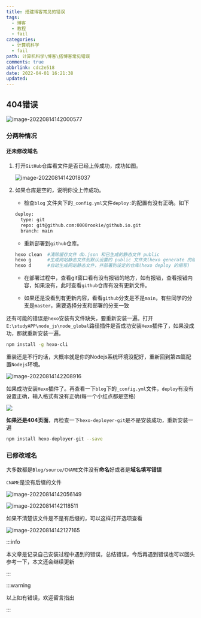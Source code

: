 ```yaml
---
title: 搭建博客常见的错误
tags:
  - 博客
  - 教程
  - fail
categories:
  - 计算机科学
  - fail
path: 计算机科学\博客\搭博客常见错误
comments: true
abbrlink: cdc2e518
date: 2022-04-01 16:21:38
updated:
---
```




## 404错误

![image-20220814142000577](http://hikki.test.upcdn.net/image-20220814142000577.png)

### 分两种情况

#### 还未修改域名

1. 打开`GitHub`仓库看文件是否已经上传成功，成功如图。

   ![image-20220814142018037](http://hikki.test.upcdn.net/image-20220814142018037.png)

2. 如果仓库是空的，说明你没上传成功。

   - 检查`blog` 文件夹下的`_config.yml`文件`deploy:`的配置有没有正确。如下

   ```bash mark:1-4
   deploy:
     type: git
     repo: git@github.com:0000rookie/github.io.git
     branch: main
   ```

   - 重新部署到`github`仓库。

   ```bash mark:1-3
   hexo clean  #清除缓存文件 db.json 和已生成的静态文件 public
   hexo g      #生成网站静态文件到默认设置的 public 文件夹(hexo generate 的缩写)
   hexo d      #自动生成网站静态文件，并部署到设定的仓库(hexo deploy 的缩写)
   ```

   - 在部署过程中，查看git窗口看有没有报错的地方，如有报错，查看报错内容，如果没有，此时查看`github`仓库有没有更新文件。

   - 如果还是没看到有更新内容，看看`github`分支是不是`main`，有些同学的分支是`master`，需要选择分支和部署的分支一致

还有可能的错误是`hexo`安装有文件缺失，要重新安装一遍。打开`E:\studyAPP\node_js\node_global`路径插件是否成功安装`Hexo`插件了，如果没成功，那就重新安装一遍。

````bash mark:1
npm install -g hexo-cli
````

重装还是不行的话，大概率就是你的Nodejs系统环境没配好，重新回到第四篇配置`Nodejs`环境。

![image-20220814142208916](http://hikki.test.upcdn.net/image-20220814142208916.png)

如果成功安装`Hexo`插件了。再查看一下`blog`下的`_config.yml`文件，`deploy`有没有设置正确，输入格式有没有正确(每一个小红点都是空格)

![](http://cdn.jsdelivr.net/gh/0000rookie/imgs/Hexoimgs/pmlipmng202204011701.jpg)



**如果还是404页面**，再检查一下`hexo-deployer-git`是不是安装成功，重新安装一遍

```bash
npm install hexo-deployer-git --save
```



### 已修改域名

大多数都是`Blog/source/CNAME`文件没有**命名**好或者是**域名填写错误**

`CNAME`是没有后缀的文件

![image-20220814142056149](http://hikki.test.upcdn.net/image-20220814142056149.png)

![image-20220814142118511](http://hikki.test.upcdn.net/image-20220814142118511.png)

如果不清楚该文件是不是有后缀的，可以这样打开选项查看

![image-20220814142127165](http://hikki.test.upcdn.net/image-20220814142127165.png)



:::info

本文章是记录自己安装过程中遇到的错误，总结错误，今后再遇到错误也可以回头参考一下，本文还会继续更新

:::



:::warning

以上如有错误，欢迎留言指出

:::
